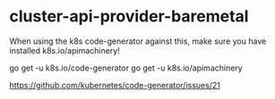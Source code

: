# cluster-api-provider-baremetal

When using the k8s code-generator against this, make sure you have installed k8s.io/apimachinery!

go get -u k8s.io/code-generator
go get -u k8s.io/apimachinery

https://github.com/kubernetes/code-generator/issues/21

